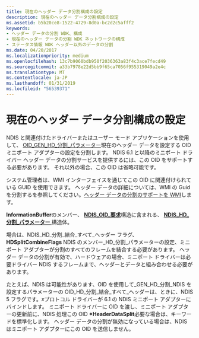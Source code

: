 ```yaml
---
title: 現在のヘッダー データ分割構成の設定
description: 現在のヘッダー データ分割構成の設定
ms.assetid: b5b20ce8-1522-4729-8d0a-bc2d2c5afff2
keywords:
- ヘッダー データの分割 WDK、構成
- 現在のヘッダー データの分割 WDK ネットワークの構成
- ステータス情報 WDK ヘッダー以外のデータの分割
ms.date: 04/20/2017
ms.localizationpriority: medium
ms.openlocfilehash: 13c7b9060bdb950f2036363a83f4c3ace7fecd49
ms.sourcegitcommit: a33b7978e22d5bb9f65ca7056f955319049a2e4c
ms.translationtype: MT
ms.contentlocale: ja-JP
ms.lasthandoff: 01/31/2019
ms.locfileid: "56539371"
---
```

# <a name="setting-the-current-header-data-split-configuration"></a>現在のヘッダー データ分割構成の設定





NDIS と関連付けたドライバーまたはユーザー モード アプリケーションを使用して、 [OID\_GEN\_HD\_分割\_パラメーター](https://msdn.microsoft.com/library/windows/hardware/ff569587)現在のヘッダー データを設定する OID ミニポート アダプターの設定を分割します。 NDIS 6.1 と以降のミニポート ドライバー ヘッダー データの分割サービスを提供するには、この OID をサポートする必要があります。 それ以外の場合、この OID は省略可能です。

システム管理者は、WMI インターフェイスを通じてこの OID に関連付けられている GUID を使用できます。 ヘッダー データの詳細については、WMI の Guid を分割するを参照してください。[ヘッダー データの分割のサポートを WMI](wmi-support-for-header-data-split.md)します。

**InformationBuffer**のメンバー、 [ **NDIS\_OID\_要求**](https://msdn.microsoft.com/library/windows/hardware/ff566710)構造に含まれる、 [ **NDIS\_HD\_分割\_パラメーター** ](https://msdn.microsoft.com/library/windows/hardware/ff565701)構造体。

場合は、NDIS\_HD\_分割\_結合\_すべて\_ヘッダー フラグ、 **HDSplitCombineFlags** NDIS のメンバー\_HD\_分割\_パラメーターの設定、ミニポート アダプターが分割のすべてのフレームを結合する必要があります。 ヘッダー データの分割が有効で、ハードウェアの場合、ミニポート ドライバーは必要ドライバー NDIS するフレームまで、ヘッダーとデータと組み合わせる必要があります。

たとえば、NDIS は可能性があります、OID を使用して\_GEN\_HD\_分割\_NDIS を設定するパラメーターの OID\_HD\_分割\_結合\_すべて\_ヘッダーは、ときに、NDIS 5 フラグです。*x*プロトコル ドライバーが 6.1 の NDIS ミニポート アダプターにバインドします。 ミニポート ドライバーに OID を渡し、ミニポート アダプターの更新前に、NDIS 処理この OID  **\*HeaderDataSplit**必要な場合は、キーワードを標準化します。 ヘッダー データの分割が無効になっている場合は、NDIS はミニポート アダプターにこの OID を送信しません。

 

 





